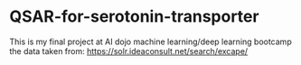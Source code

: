 # QSAR-for-serotonin-transporter
This is my final project at AI dojo machine learning/deep learning bootcamp
the data taken from: https://solr.ideaconsult.net/search/excape/
